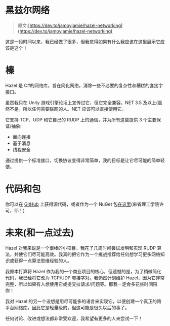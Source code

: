 # 黑兹尔网络

> 原文:[https://dev.to/jamoyjamie/hazel-networking](https://dev.to/jamoyjamie/hazel-networking)

这是一段时间以来，我已经做了很多，但我觉得如果有什么我应该在这里展示它应该是这个！

# 榛

Hazel 是 C#的网络库，旨在简化网络，消除一些不必要的复杂性和糟糕的套接字接口。

虽然我只在 Unity 游戏引擎论坛上宣传过它，但它完全兼容。NET 3.5 及以上(虽然不是。所以任何需要联网的人。NET 应该可以直接使用它。

它支持 TCP、UDP 和它自己的 RUDP 上的通信，并为所有这些提供 3 个主要保证/抽象:

*   面向连接
*   基于消息
*   线程安全

通过提供一个标准接口，切换协议变得非常简单，我的目标是让它尽可能的简单轻便。

# 代码和包

你可以在 [GitHub](https://github.com/DarkRiftNetworking/Hazel-Networking) 上获得源代码，或者作为一个 NuGet 包[在这里](https://www.nuget.org/packages/DarkRiftNetworking.Hazel/)(麻省理工学院许可，耶！)

# 未来(和一点过去)

Hazel 对我来说是一个很棒的小项目，我花了几周时间尝试发明和实现 RUDP 算法，并使它们尽可能高效。我真的把它作为一个挑战推荐给任何想学习更多网络知识或获得一点算法思维经验的人。

我原本打算将 Hazel 作为我的一个商业项目的核心，但遗憾的是，为了稍微简化代码，我已经将它改为 TCP/UDP 套接字对。我仍然计划维护 Hazel，因为它非常完整，所以如果有人想使用它或提交拉请求/问题等。那我一定会多花些时间陪你！

我对 Hazel 的另一个设想是用尽可能多的语言来实现它，以便创建一个真正的跨平台网络库，因此它是轻量级的，但这可能是很久以后的事了。

任何讨论、改进或想法都非常受欢迎，我希望有更多的人来尝试一下！